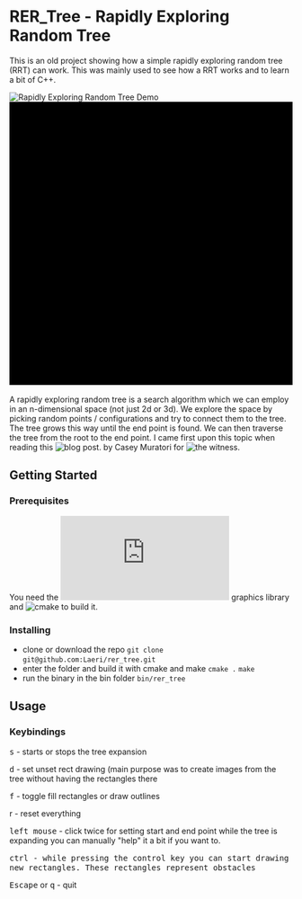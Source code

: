 # RER_Tree - Rapidly Exploring Random Tree
This is an old project showing how a simple rapidly exploring random tree (RRT)
can work. This was mainly used to see how a RRT works and to learn a bit of C++.

![Rapidly Exploring Random Tree Demo](examples/example_small_rer_tree.gif)
![Rapidly Exploring Random Tree Large Demo](examples/example_rer_tree.gif)


A rapidly exploring random tree is a search algorithm which we can employ 
in an n-dimensional space (not just 2d or 3d). We explore the space by picking
random points / configurations and try to connect them to the tree. The tree grows
this way until the end point is found. We can then traverse the tree from the root to
the end point. I came first upon this topic when reading this 
![blog post](http://the-witness.net/news/2012/12/mapping-the-islands-walkable-surfaces/).
by Casey Muratori for ![the witness](http://the-witness.net/).

## Getting Started

### Prerequisites
You need the ![sdl2](https://www.libsdl.org/download-2.0.php) graphics library and 
![cmake](https://cmake.org/) to build it.

### Installing
* clone or download the repo
`git clone git@github.com:Laeri/rer_tree.git`
* enter the folder and build it with cmake and make
`cmake .`
`make`
* run the binary in the bin folder
`bin/rer_tree`

## Usage
### Keybindings
<kbd>s</kbd> - starts or stops the tree expansion

<kbd>d</kbd> - set unset rect drawing (main purpose was to create images from the tree
    without having the rectangles there

<kbd>f</kbd> - toggle fill rectangles or draw outlines

<kdb>r</kbd> - reset everything

<kbd>left mouse</kbd> - click twice for setting start and end point
             while the tree is expanding you can manually "help" it a bit if you want to.

<kbd>ctrl<kbd> - while pressing the control key you can start drawing
       new rectangles. These rectangles represent obstacles

<kbd>Escape</kbd> or <kbd>q</kbd> - quit

